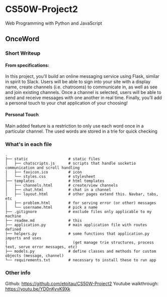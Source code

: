 # CS50W-Project2
Web Programming with Python and JavaScript

## OnceWord

### Short Writeup 
#### From specifications:
In this project, you’ll build an online messaging service using Flask, similar in spirit to Slack. Users will be able to sign into your site with a display name, create channels (i.e. chatrooms) to communicate in, as well as see and join existing channels. Once a channel is selected, users will be able to send and receive messages with one another in real time. Finally, you’ll add a personal touch to your chat application of your choosing!

#### Personal Touch
Main added feature is a restriction to only use each word once in a particular channel. The used words are stored in a trie for quick checking

### What's in each file
    .
    ├── static                  # static files
    │   ├── chatscripts.js      # scripts that handle socketio communication and scroll handling
    │   ├── favicon.ico         # icon
    │   └── styles.css          # stylesheet
    ├── templates               # html templates
    │   ├── channels.html       # create/view channels
    │   ├── chat.html           # chat in a channel
    │   ├── layout.html         # other pages extend this. Navbar, tabs, etc
    │   ├── problem.html        # for serving error (or other) messages
    │   └── username.html       # pick a name
    ├── .gitignore              # exclude files only applicable to my machine
    ├── readme.md               # this
    ├── application.py          # main application file with routes defined
    ├── helpers.py              # some functions that application.py imports and uses 
    │                             (get manage trie structures, process text, serve error messages, etc)
    ├── models.py               # define classes and methods for custom objects (message, channel)
    └── requirements.txt        # necessary to install these to run app

### Other info
Github:
https://github.com/etoitau/CS50W-Project2
Youtube walkthrough:
https://youtu.be/YD0nKyvK9Xk